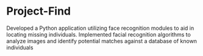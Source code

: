 # Project-Find

Developed a Python application utilizing face
recognition modules to aid in locating missing individuals.
Implemented facial recognition algorithms to analyze
images and identify potential matches against a database
of known individuals
